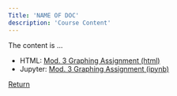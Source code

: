 ```yaml
---
Title: 'NAME OF DOC'
description: 'Course Content'
---
```


The content is ...
- HTML: [Mod. 3 Graphing Assignment (html)](M3Graphing.html)
- Jupyter: [Mod. 3 Graphing Assignment (ipynb)](M3Graphing.ipynb)

[Return](scotamorgan.github.io/index.md)
